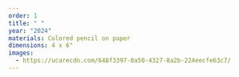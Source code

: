 ```yaml
---
order: 1
title: " "
year: "2024"
materials: Colored pencil on paper
dimensions: 4 x 6"
images:
  - https://ucarecdn.com/648f3397-0a50-4327-8a2b-224eecfe63c7/
---
```

